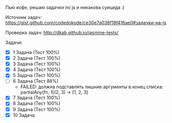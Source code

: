 Пью кофе, решаю задачки по js и никакова суицида :)

Источник задач: https://gist.github.com/codedokode/ce30e7a036f18f416ae0#задачки-на-js

Проверка задач: http://dkab.github.io/jasmine-tests/

Задачи:

- [x] 1 Задача (Тест 100%)
- [x] 2 Задача (Тест 100%)
- [x] 3 Задача (Тест 100%)
- [x] 4 Задача (Тест 100%)
- [x] 5 Задача (Тест 100%)
- [ ] 6 Задача (Тест 88%)
  - FAILED: должна подставлять лишние аргументы в конец списка: partialAny(fn, 1)(2, 3) -> [1, 2, 3]
- [x] 7 Задача (Тест 100%)
- [x] 8 Задача (Тест 100%)
- [x] 9 Задача (Тест 100%)
- [x] 10 Задача
